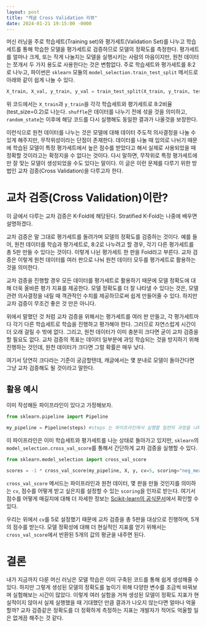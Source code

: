 ```yaml
---
layout: post
title: "캐글 Cross Validation 리뷰"
date: 2024-01-21 19:15:00 -0000
---
```


머신 러닝을 주로 학습세트(Training set)와 평가세트(Validation Set)를 나누고 학습세트를 통해 학습한 모델을 평가세트로 검증하므로 모델의 정확도를 측정한다. 평가세트를 얼마나 크게, 또는 작게 나눌지는 모델을 실행시키는 사람의 마음이지만, 원천 데이터는 쪼개서 두 가지 용도로 사용한다는 것은 변함없다. 주로 학습세트와 평가세트를 8:2로 나누고, 파이썬은 `sklearn` 모듈의 `model_selection.train_test_split` 메서드로 아래와 같이 쉽게 나눌 수 있다.

```python
X_train, X_val, y_train, y_val = train_test_split(X_train, y_train, test_size=0.2, shuffle=True, random_state=1)
```

위 코드에서는 `X_train`과 `y_train`을 각각 학습세트와 평가세트로 8:2비율(test_size=0.2)로 나눈다. `shuffle`은 데이터를 나누기 전에 섞을 것을 의미하고, `random_state`는 이후에 해당 코드를 다시 실행해도 동일한 결과가 나올것을 보장한다.

이런식으로 원천 데이터를 나누는 것은 모델에 대해 데이터 주도적 의사결정을 나눌 수 있게 해주지만, 무작위성이라는 단점이 존재한다. 데이터를 나눌 때 임의로 나뉘기 때문에 학습된 모델이 특정 평가세트에서 높은 점수를 받았다고 해서 실제로 사용되었을 때 정확할 것이라고는 확정지을 수 없다는 것이다. 다시 말하면, 무작위로 특정 평가세트에만 잘 맞는 모델이 생성되었을 수도 있다는 말이다. 이 글은 이런 문제를 다루기 위한 방법인 교차 검증(Cross Validation)을 다루고자 한다.

# 교차 검증(Cross Validation)이란?
이 글에서 다루는 교차 검증은 K-Fold에 해당된다. Stratified K-Fold는 나중에 배우면 설명하겠다.

교차 검증은 말 그대로 평가세트를 돌려가며 모델의 정확도를 검증하는 것이다. 예를 들어, 원천 데이터를 학습과 평가세트로, 8:2로 나누려고 할 경우, 각기 다른 평가세트를 총 5판 만들 수 있다는 것이다. 이렇게 나뉜 평가세트 한 판을 Fold라고 부른다. 교차 검증은 이렇게 원천 데이터를 여러 판으로 나눠 원천 데이터 모두를 평가세트로 활용하는 것을 의미한다.

교차 검증을 진행할 경우 모든 데이터를 평가세트로 활용하기 때문에 모델 정확도에 대해 더욱 올바른 평가 지표를 제공한다. 모델 정확도를 더 잘 나타낼 수 있다는 것은, 모델 관련 의사결정을 내릴 때 객관적인 수치를 제공하므로써 쉽게 만들어줄 수 있다. 하지만 교차 검증이 무조건 좋은 것 만은 아니다.

위에서 말했던 것 처럼 교차 검증을 위해서는 평가세트를 여러 판 만들고, 각 평가세트마다 각기 다른 학습세트로 학습을 진행하고 평가해야 한다. 그러므로 자연스럽게 시간이 더 오래 걸릴 수 밖에 없다. 그리고, 원천 데이터가 이미 충분히 크다면 굳이 교차 검증을 할 필요도 없다. 교차 검증의 목표는 데이터 일부분에 과잉 학습되는 것을 방지하기 위해 진행하는 것인데, 원천 데이터가 크다면 그럴 확률은 매우 낮다. 

여기서 당연히 크다라는 기준이 궁금할텐데, 캐글에서는 몇 분내로 모델이 돌아간다면 그냥 교차 검증해도 될 것이라고 말한다.

## 활용 예시
이미 작성해둔 파이프라인이 있다고 가정해보자.
```python
from sklearn.pipeline import Pipeline

my_pipeline = Pipeline(steps) #steps 는 파이프라인에서 실행할 일련의 과정을 나타낸다
```
이 파이프라인은 이미 학습세트와 평가세트를 나눈 상태로 돌아가고 있지만, `sklearn`의 `model_selection.cross_val_score`를 통해서 간단하게 교차 검증을 실행할 수 있다.

```python
from sklearn.model_selection import cross_val_score

scores = -1 * cross_val_score(my_pipeline, X, y, cv=5, scoring="neg_mean_absolute_error") # 여기서는 MAE값을 음수로 받도록 설정했으므로 앞에 -1을 곱해준다.
```
`cross_val_score` 메서드는 파이프라인과 원천 데이터, 몇 판을 만들 것인지를 의미하는 `cv`, 점수를 어떻게 받고 싶은지를 설정할 수 있는 `scoring`을 인자로 받는다. 여기서 점수를 어떻게 매길지에 대해 더 자세한 정보는 [Scikit-learn의 공식문서](https://scikit-learn.org/stable/modules/model_evaluation.html)에서 확인할 수 있다.

우리는 위에서 `cv`를 5로 설정했기 때문에 교차 검증을 총 5판을 대상으로 진행하며, 5개의 점수를 받는다. 모델 정확성에 대해 더 현실적인 지표를 얻기 위해서는 `cross_val_score`에서 반환된 5개의 값의 평균을 내주면 된다.

# 결론
내가 지금까지 다룬 머신 러닝은 모델 학습은 이미 구축된 코드를 통해 쉽게 생성해줄 수 있다. 하지만 그렇게 생성된 모델의 정확도를 높이기 위해 다양한 변수를 조금씩 바꿔보며 실험해보는 시간이 많았다. 이렇게 여러 실험을 거쳐 생성된 모델이 정확도 지표가 현실적이지 않아서 실제 실행했을 때 기대했던 만큼 결과가 나오지 않는다면 얼마나 억울할까? 교차 검증같은 정확도를 더 정확하게 측정하는 지표는 개발자가 적어도 억울할 일은 없게끔 해주는 것 같다.


